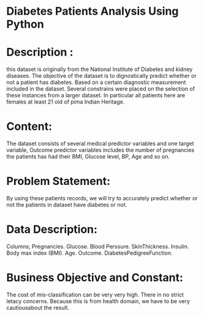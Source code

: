 
# Diabetes Patients Analysis Using Python
# Description :
this dataset is originally from the National Institute of Diabetes and kidney diseases. The objective of the dataset is to dignostically predict whether or not a patient has diabetes. Based on a certain diagnostic measurement included in the dataset. Several constrains were placed on the selection of these instances from a larger dataset. In particular all patients here are females at least 21 old of pima Indian Heritage.
# Content:
The dataset consists of several medical predictor variables and one target variable, Outcome predictor variables includes the number of pregnancies the patients has had their BMI, Glucose level, BP, Age and so on.

# Problem Statement:
By using these patients records, we will try to accurately predict whether or not the patients in dataset have diabetes or not.

# Data Description:
Columns; Pregnancies. Glucose. Blood Perssure. SkinThickness. Insulin. Body max index (BMI). Age. Outcome. DiabetesPedigreeFunction.

# Business Objective and Constant:
The cost of mis-classification can be very very high.
There in no strict letacy concerns.
Because this is from health domain, we have to be very cautiousabout the result.
